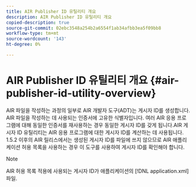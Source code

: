```yaml
---
title: AIR Publisher ID 유틸리티 개요
description: AIR Publisher ID 유틸리티 개요
copied-description: true
source-git-commit: 02ebc3548a254b2a6554f1ab34afbb3ea5f09bb8
workflow-type: tm+mt
source-wordcount: '143'
ht-degree: 0%

---
```


# AIR Publisher ID 유틸리티 개요 {#air-publisher-id-utility-overview}

AIR 파일을 작성하는 과정의 일부로 AIR 개발자 도구(ADT)는 게시자 ID를 생성합니다. AIR 파일을 작성하는 데 사용되는 인증서에 고유한 식별자입니다. 여러 AIR 응용 프로그램에 대해 동일한 인증서를 재사용하는 경우 동일한 게시자 ID를 갖게 됩니다.AIR 게시자 ID 유틸리티는 AIR 응용 프로그램에 대한 게시자 ID를 계산하는 데 사용됩니다. 1.5.2 이후의 AIR 릴리스에서는 생성된 게시자 ID를 파일에 쓰지 않으므로 AIR 애플리케이션 허용 목록을 사용하는 경우 이 도구를 사용하여 게시자 ID를 확인해야 합니다.

>[!NOTE]
>
>AIR 허용 목록 적용에 사용되는 게시자 ID가 애플리케이션의 [!DNL application.xml] 파일.
